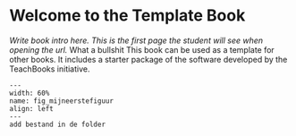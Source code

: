 # Welcome to the Template Book

_Write book intro here. This is the first page the student will see when opening the url._
What a bullshit
This book can be used as a template for other books. It includes a starter package of the software developed by the TeachBooks initiative.
``` {figure} figures/PXL_20241126_151257750.jpg
---
width: 60%
name: fig_mijneerstefiguur
align: left
---
add bestand in de folder
```
